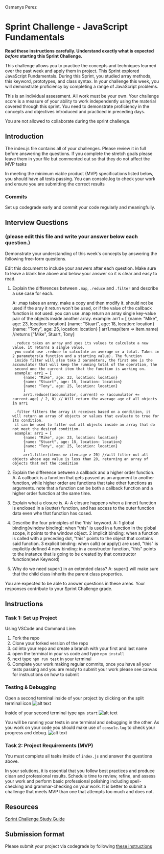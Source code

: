 Osmanys Perez
# Sprint Challenge - JavaScript Fundamentals

**Read these instructions carefully. Understand exactly what is expected _before_ starting this Sprint Challenge.**

This challenge allows you to practice the concepts and techniques learned over the past week and apply them in project. This Sprint explored JavaScript Fundamentals. During this Sprint, you studied array methods, this keyword, prototypes, and class syntax. In your challenge this week, you will demonstrate proficiency by completing a range of JavaScript problems.

This is an individual assessment. All work must be your own. Your challenge score is a measure of your ability to work independently using the material covered through this sprint. You need to demonstrate proficiency in the concepts and objectives introduced and practiced in preceding days.

You are not allowed to collaborate during the sprint challenge. 

## Introduction

The index.js file contains all of your challenges. Please review it in full before answering the questions. If you complete the stretch goals please leave them in your file but commented out so that they do not affect the MVP tasks 

In meeting the minimum viable product (MVP) specifications listed below, you should have all tests passing. You can console.log to check your work and ensure you are submitting the correct results 

### Commits

Set up codegrade early and commit your code regularly and meaningfully. 

## Interview Questions
### (please edit this file and write your answer below each question.)
Demonstrate your understanding of this week's concepts by answering the following free-form questions.

Edit this document to include your answers after each question. Make sure to leave a blank line above and below your answer so it is clear and easy to read.

1. Explain the differences between `.map`, `.reduce` and `.filter` and describe a use case for each. 
    
    A: .map takes an array, make a copy and then modify it. should not be used if the aray it return won't be used, or if the value of the callback function is not used.
        you can use .map return an array single key-value pair of the objects inside another array.
        example: arr1 = [
            {name: "Mike", age: 23, location: location}
            {name: "Stuart", age: 18, location: location}
            {name: "Tony", age: 25, location: location}
            ]
            arr1.map(item => item.name) //returns ["Mike", Stuart, Tony]

        .reduce takes an array and uses its values to calculate a new value. it returns a single value.
        you could use .reduce to calculate an average or a total. Takes in 2 parameters(a function and a starting value). The function
        inside filter will also take 2 parameters, the first one is the accumulator that will keep the running total of the operation, the
        second one the current item that the function is working on.
        example: arr1 = [
            {name: "Mike", age: 23, location: location}
            {name: "Stuart", age: 18, location: location}
            {name: "Tony", age: 25, location: location}
            ]
            arr1.reduce((accumulator, current) => (accumulator += current.age) / 2, 0) // Will return the average age of all objects in arr1

        .filter filters the array it receives based on a condition, it will return an array of objects or values that evaluate to true for its condition.
        it can be used to filter out all objects inside an array that do not meet the desired condition.
        example: arr1 = [
            {name: "Mike", age: 23, location: location}
            {name: "Stuart", age: 18, location: location}
            {name: "Tony", age: 25, location: location}
            ]
            arr1.filter(items => item.age > 20) //will filter out all objects whose age value is less than 20, returning an array of objects that met the condition



2. Explain the difference between a callback and a higher order function.
A: A callback is a function that gets passed as an argument to another function, while higher order are functions that take other functions as arguments.
    note that a function can be both a callback function and a higher order function at the same time.

3. Explain what a closure is.
A: A closure happens when a (inner) function is enclosed in a (outter) function, and has access to the outer function data even whe that function has cosed.

4. Describe the four principles of the 'this' keyword.
A:  1 global binding(window binding): when "this" is used in a function in the global scope, it points to the window object.
    2 implicit binding: when a function is called with a preceding dot, "this" points to the object that contains said function.
    3 explicit binding: when call() or apply() are used, "this" is explicitly defined
    4 new binding: in a constructor function, "this" points to the instance that is going to be created by that constructor function(new Keyword)


5. Why do we need super() in an extended class?
A: super() will make sure that the child class inherits the parent class properties.

You are expected to be able to answer questions in these areas. Your responses contribute to your Sprint Challenge grade. 

## Instructions

### Task 1: Set up Project

Using VSCode and Command Line:


1. Fork the repo
2. Clone your forked version of the repo
3. cd into your repo and create a branch with your first and last name
4. open the terminal in your vs code and type `npm install`
5. next type `npm run test` in your terminal
6. Complete your work making regular commits, once you have all your tests passing and you are ready to submit your work please see canvas for instructions on how to submit

### Testing & Debugging

Open a second terminal inside of your project by clicking on the split terminal icon
![alt text](assets/split_terminal.png "Split Terminal")

Inside of your second terminal type `npm start` 
![alt text](assets/npm_start.png "type npm start")

You will be running your tests in one terminal and debugging in the other. As you work on your code you should make use of `console.log` to check your progress and debug.
![alt text](assets/tests_debug_terminal_final.png "your terminal should look like this")

### Task 2: Project Requirements (MVP)

You must complete all tasks inside of `index.js` and answer the questions above.

In your solutions, it is essential that you follow best practices and produce clean and professional results. Schedule time to review, refine, and assess your work and perform basic professional polishing including spell-checking and grammar-checking on your work. It is better to submit a challenge that meets MVP than one that attempts too much and does not.

## Resources
 
 [Sprint Challenge Study Guide](https://www.notion.so/lambdaschool/Unit-1-Sprint-3-Study-Guide-033a9a00659a4ef98c12eb97e49a6110)

## Submission format

Please submit your project via codegrade by following [these instructions](https://www.notion.so/lambdaschool/Submitting-an-assignment-via-Code-Grade-A-Step-by-Step-Walkthrough-07bd65f5f8364e709ecb5064735ce374)

